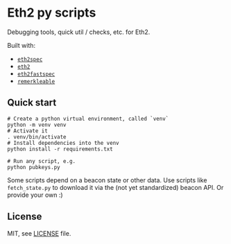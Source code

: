 # Eth2 py scripts

Debugging tools, quick util / checks, etc. for Eth2.

Built with:
- [`eth2spec`](https://github.com/ethereum/eth2.0-specs)
- [`eth2`](https://github.com/protolambda/eth2.py/)
- [`eth2fastspec`](https://github.com/protolambda/eth2fastspec/)
- [`remerkleable`](https://github.com/protolambda/remerkleable/)

## Quick start

```shell script
# Create a python virtual environment, called `venv`
python -m venv venv
# Activate it
. venv/bin/activate
# Install dependencies into the venv
python install -r requirements.txt

# Run any script, e.g.
python pubkeys.py
```

Some scripts depend on a beacon state or other data. Use scripts like `fetch_state.py` to download it via the (not yet standardized) beacon API.
Or provide your own :)


## License

MIT, see [LICENSE](./LICENSE) file.

